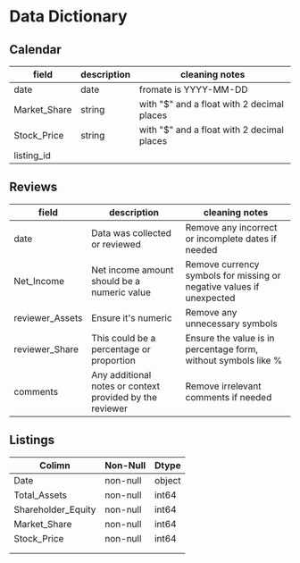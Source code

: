 # Data Dictionary


## Calendar

| field | description | cleaning notes |
| ----- | ----------- | -------------- |
| date | date | fromate is YYYY-MM-DD |
| Market_Share | string | with "$" and a float with 2 decimal places |
|Stock_Price | string | with "$" and a float with 2 decimal places |
| listing_id | | |

## Reviews

| field | description | cleaning notes |
| ----- | ----------- | -------------- |
| date | Data was collected or reviewed | Remove any incorrect or incomplete dates if needed |
| Net_Income | Net income amount should be a numeric value | Remove currency symbols for missing or negative values if unexpected |
| reviewer_Assets | Ensure it's numeric | Remove any unnecessary symbols |
| reviewer_Share | This could be a percentage or proportion | Ensure the value is in percentage form, without symbols like % |
| comments | Any additional notes or context provided by the reviewer | Remove irrelevant comments if needed |

## Listings

| Colimn | Non-Null | Dtype |
| ------ | -------- | ----- |
| Date | non-null | object |
| Total_Assets | non-null | int64 |
| Shareholder_Equity | non-null | int64 |
| Market_Share | non-null | int64 |
| Stock_Price | non-null | int64 |
| | | |
| | | |
